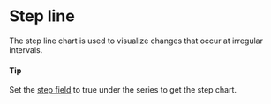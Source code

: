 # Step line

The step line chart is used to visualize changes that occur at irregular intervals.

#### Tip

Set the [step field](https://api.highcharts.com/highstock/series.line.step) to true under the series to get the step chart.
